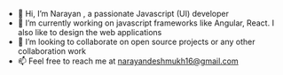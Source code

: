 - 👋 Hi, I’m Narayan , a passionate Javascript (UI) developer
- 🌱 I’m currently working on javascript frameworks like Angular, React. I also like to design the web applications
- 💞️ I’m looking to collaborate on open source projects or any other collaboration work
- 📫 Feel free to reach me at narayandeshmukh16@gmail.com

<!---
narayand16/narayand16 is a ✨ special ✨ repository because its `README.md` (this file) appears on your GitHub profile.
You can click the Preview link to take a look at your changes.
--->
